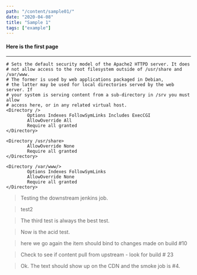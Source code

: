 ```yaml
---
path: "/content/sample01/"
date: "2020-04-08"
title: "Sample 1"
tags: ["example"]
---
```


#### Here is the first page

----

```
# Sets the default security model of the Apache2 HTTPD server. It does
# not allow access to the root filesystem outside of /usr/share and /var/www.
# The former is used by web applications packaged in Debian,
# the latter may be used for local directories served by the web server. If
# your system is serving content from a sub-directory in /srv you must allow
# access here, or in any related virtual host.
<Directory />
        Options Indexes FollowSymLinks Includes ExecCGI
        AllowOverride All
        Require all granted
</Directory>

<Directory /usr/share>
        AllowOverride None
        Require all granted
</Directory>

<Directory /var/www/>
        Options Indexes FollowSymLinks
        AllowOverride None
        Require all granted
</Directory>
```

> Testing the downstream jenkins job.

> test2

> The third test is always the best test.

> Now is the acid test.


> here we go again the item should bind to changes made on build #10

> Check to see if content pull from upstream  - look for build # 23

>Ok.  The text should show up on the CDN and the smoke job is #4.